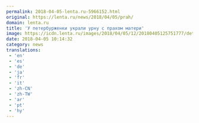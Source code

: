 ```yaml
---
permalink: 2018-04-05-lenta.ru-5966152.html
original: https://lenta.ru/news/2018/04/05/prah/
domain: lenta.ru
title: 'У петербурженки украли урну с прахом матери'
image: https://icdn.lenta.ru/images/2018/04/05/12/20180405125751777/detail_0bb6458a4b96ee7b754b9fec3038fb31.jpg
date: 2018-04-05 10:14:32
category: news
translations: 
 - 'en'
 - 'es'
 - 'de'
 - 'ja'
 - 'fr'
 - 'it'
 - 'zh-CN'
 - 'zh-TW'
 - 'ar'
 - 'pt'
 - 'hy'
---
```


